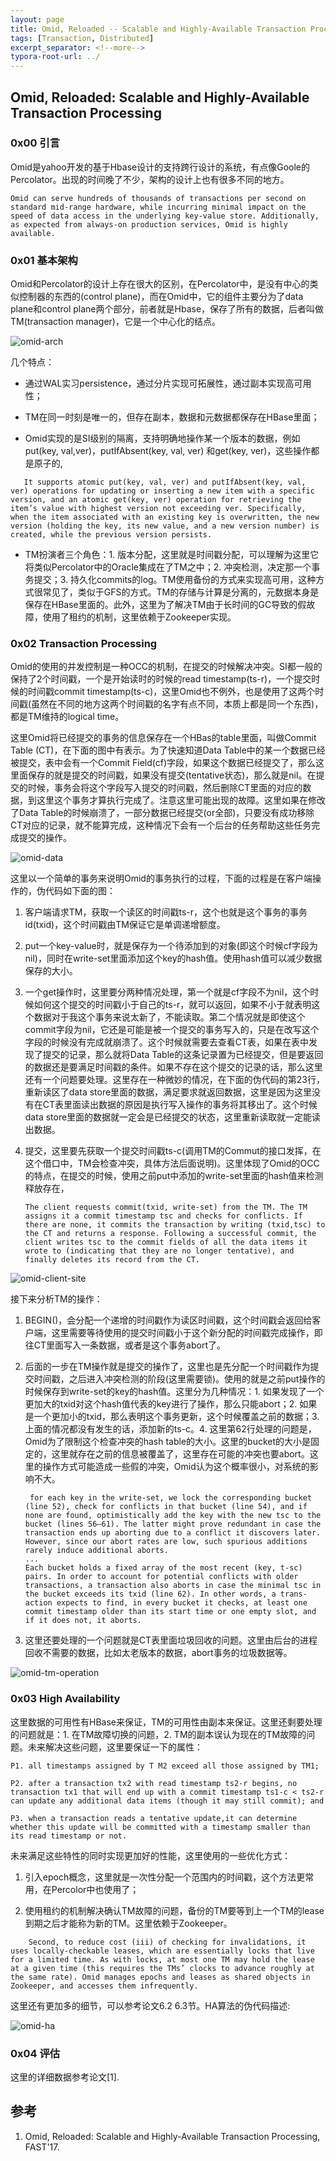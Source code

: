 ```yaml
---
layout: page
title: Omid, Reloaded -- Scalable and Highly-Available Transaction Processing
tags: [Transaction, Distributed]
excerpt_separator: <!--more-->
typora-root-url: ../
---
```


## Omid, Reloaded: Scalable and Highly-Available Transaction Processing 

### 0x00 引言

   Omid是yahoo开发的基于Hbase设计的支持跨行设计的系统，有点像Goole的Percolator。出现的时间晚了不少，架构的设计上也有很多不同的地方。

```
Omid can serve hundreds of thousands of transactions per second on standard mid-range hardware, while incurring minimal impact on the speed of data access in the underlying key-value store. Additionally, as expected from always-on production services, Omid is highly available.
```

### 0x01 基本架构

  Omid和Percolator的设计上存在很大的区别，在Percolator中，是没有中心的类似控制器的东西的(control plane)，而在Omid中，它的组件主要分为了data plane和control plane两个部分，前者就是Hbase，保存了所有的数据，后者叫做TM(transaction manager)，它是一个中心化的结点。

![omid-arch](/assets/img/omid-arch.png)

几个特点：

* 通过WAL实习persistence，通过分片实现可拓展性，通过副本实现高可用性；

* TM在同一时刻是唯一的，但存在副本，数据和元数据都保存在HBase里面；

* Omid实现的是SI级别的隔离，支持明确地操作某一个版本的数据，例如put(key, val,ver)，putIfAbsent(key, val, ver) 和get(key, ver)，这些操作都是原子的,

```
   It supports atomic put(key, val, ver) and putIfAbsent(key, val, ver) operations for updating or inserting a new item with a specific version, and an atomic get(key, ver) operation for retrieving the item’s value with highest version not exceeding ver. Specifically, when the item associated with an existing key is overwritten, the new version (holding the key, its new value, and a new version number) is created, while the previous version persists. 
```

* TM扮演者三个角色：1. 版本分配，这里就是时间戳分配，可以理解为这里它将类似Percolator中的Oracle集成在了TM之中；2. 冲突检测，决定那一个事务提交；3. 持久化commits的log。TM使用备份的方式来实现高可用，这种方式很常见了，类似于GFS的方式。TM的存储与计算是分离的，元数据本身是保存在HBase里面的。此外，这里为了解决TM由于长时间的GC导致的假故障，使用了租约的机制，这里依赖于Zookeeper实现。

### 0x02 Transaction Processing 

   Omid的使用的并发控制是一种OCC的机制，在提交的时候解决冲突。SI都一般的保持了2个时间戳，一个是开始读时的时候的read timestamp(ts-r)，一个提交时候的时间戳commit timestamp(ts-c)，这里Omid也不例外，也是使用了这两个时间戳(虽然在不同的地方这两个时间戳的名字有点不同，本质上都是同一个东西)，都是TM维持的logical time。

   这里Omid将已经提交的事务的信息保存在一个HBas的table里面，叫做Commit Table (CT)，在下面的图中有表示。为了快速知道Data Table中的某一个数据已经被提交，表中会有一个Commit Field(cf)字段，如果这个数据已经提交了，那么这里面保存的就是提交的时间戳，如果没有提交(tentative状态)，那么就是nil。在提交的时候，事务会将这个字段写入提交的时间戳，然后删除CT里面的对应的数据，到这里这个事务才算执行完成了。注意这里可能出现的故障。这里如果在修改了Data Table的时候崩溃了，一部分数据已经提交(or全部)，只要没有成功移除CT对应的记录，就不能算完成，这种情况下会有一个后台的任务帮助这些任务完成提交的操作。

![omid-data](/assets/img/omid-data.png)  

   这里以一个简单的事务来说明Omid的事务执行的过程，下面的过程是在客户端操作的，伪代码如下面的图：

1. 客户端请求TM，获取一个读区的时间戳ts-r，这个也就是这个事务的事务id(txid)，这个时间戳由TM保证它是单调递增额度。

2. put一个key-value时，就是保存为一个待添加到的对象(即这个时候cf字段为nil)，同时在write-set里面添加这个key的hash值。使用hash值可以减少数据保存的大小。

3. 一个get操作时，这里要分两种情况处理，第一个就是cf字段不为nil，这个时候如何这个提交的时间戳小于自己的ts-r，就可以返回，如果不小于就表明这个数据对于我这个事务来说太新了，不能读取。第二个情况就是即使这个commit字段为nil，它还是可能是被一个提交的事务写入的，只是在改写这个字段的时候没有完成就崩溃了。这个时候就需要去查看CT表，如果在表中发现了提交的记录，那么就将Data Table的这条记录置为已经提交，但是要返回的数据还是要满足时间戳的条件。如果不存在这个提交的记录的话，那么这里还有一个问题要处理。这里存在一种微妙的情况，在下面的伪代码的第23行，重新读区了data store里面的数据，满足要求就返回数据，这里是因为这里没有在CT表里面读出数据的原因是执行写入操作的事务将其移出了。这个时候data store里面的数据就一定会是已经提交的状态，这里重新读取就一定能读出数据。

4. 提交，这里要先获取一个提交时间戳ts-c(调用TM的Commut的接口发挥，在这个借口中，TM会检查冲突，具体方法后面说明)。这里体现了Omid的OCC的特点，在提交的时候，使用之前put中添加的write-set里面的hash值来检测释放存在，

   ```
   The client requests commit(txid, write-set) from the TM. The TM assigns it a commit timestamp tsc and checks for conflicts. If there are none, it commits the transaction by writing (txid,tsc) to the CT and returns a response. Following a successful commit, the client writes tsc to the commit fields of all the data items it wrote to (indicating that they are no longer tentative), and finally deletes its record from the CT. 
   ```

![omid-client-site](/assets/img/omid-client-site.png)

  接下来分析TM的操作：

1. BEGIN()，会分配一个递增的时间戳作为读区时间戳，这个时间戳会返回给客户端，这里需要等待使用的提交时间戳小于这个新分配的时间戳完成操作，即往CT里面写入一条数据，或者是这个事务abort了。

2. 后面的一步在TM操作就是提交的操作了，这里也是先分配一个时间戳作为提交时间戳，之后进入冲突检测的阶段(这里需要锁)。使用的就是之前put操作的时候保存到write-set的key的hash值。这里分为几种情况：1. 如果发现了一个更加大的txid对这个hash值代表的key进行了操作，那么只能abort；2. 如果是一个更加小的txid，那么表明这个事务更新，这个时候覆盖之前的数据；3. 上面的情况都没有发生的话，添加新的ts-c。4. 这里第62行处理的问题是，Omid为了限制这个检查冲突的hash table的大小。这里的bucket的大小是固定的，这里就存在之前的信息被覆盖了，这里存在可能的冲突也要abort。这里的操作方式可能造成一些假的冲突，Omid认为这个概率很小，对系统的影响不大。

   ```
    for each key in the write-set, we lock the corresponding bucket (line 52), check for conflicts in that bucket (line 54), and if none are found, optimistically add the key with the new tsc to the bucket (lines 56–61). The latter might prove redundant in case the transaction ends up aborting due to a conflict it discovers later. However, since our abort rates are low, such spurious additions rarely induce additional aborts.
   ...
   Each bucket holds a fixed array of the most recent (key, t-sc) pairs. In order to account for potential conflicts with older transactions, a transaction also aborts in case the minimal tsc in the bucket exceeds its txid (line 62). In other words, a trans- action expects to find, in every bucket it checks, at least one commit timestamp older than its start time or one empty slot, and if it does not, it aborts.
   ```

3. 这里还要处理的一个问题就是CT表里面垃圾回收的问题。这里由后台的进程回收不需要的数据，比如太老版本的数据，abort事务的垃圾数据等。

![omid-tm-operation](/assets/img/omid-tm-operation.png)

### 0x03 High Availability 

  这里数据的可用性有HBase来保证，TM的可用性由副本来保证。这里还剩要处理的问题就是：1. 在TM故障切换的问题，2. TM的副本误认为现在的TM故障的问题。未来解决这些问题，这里要保证一下的属性：

```
P1. all timestamps assigned by T M2 exceed all those assigned by TM1;

P2. after a transaction tx2 with read timestamp ts2-r begins, no transaction tx1 that will end up with a commit timestamp ts1-c < ts2-r can update any additional data items (though it may still commit); and

P3. when a transaction reads a tentative update,it can determine whether this update will be committed with a timestamp smaller than its read timestamp or not.
```

 未来满足这些特性的同时实现更加好的性能，这里使用的一些优化方式：

1. 引入epoch概念，这里就是一次性分配一个范围内的时间戳，这个方法更常用，在Percolor中也使用了；

2. 使用租约的机制解决确认TM故障的问题，备份的TM要等到上一个TM的lease到期之后才能称为新的TM。这里依赖于Zookeeper。

```
    Second, to reduce cost (iii) of checking for invalidations, it uses locally-checkable leases, which are essentially locks that live for a limited time. As with locks, at most one TM may hold the lease at a given time (this requires the TMs’ clocks to advance roughly at the same rate). Omid manages epochs and leases as shared objects in Zookeeper, and accesses them infrequently.
```

这里还有更加多的细节，可以参考论文6.2 6.3节。HA算法的伪代码描述:

![omid-ha](/assets/img/omid-ha.png)

### 0x04 评估

  这里的详细数据参考论文[1].

## 参考

1. Omid, Reloaded: Scalable and Highly-Available Transaction Processing, FAST'17.